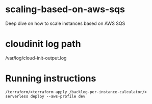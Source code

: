 # scaling-based-on-aws-sqs
Deep dive on how to scale instances based on AWS SQS
# cloudinit log path
/var/log/cloud-init-output.log
# Running instructions
`
/terraform/>terraform apply
/backlog-per-instance-calculator/> serverless deploy --aws-profile dev
`
